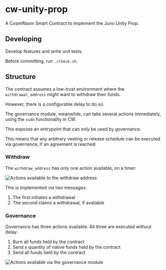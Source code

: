 # cw-unity-prop

A CosmWasm Smart Contract to implement the Juno Unity Prop.

## Developing

Develop features and write unit tests.

Before committing, run `./check.sh`.

## Structure

The contract assumes a low-trust environment where the `withdrawal_address` might want to withdraw their funds.

However, there is a configurable delay to do so.

The governance module, meanwhile, can take several actions immediately, using the `sudo` functionality in CW.

This exposes an entrypoint that can _only_ be used by governance.

This means that any arbitrary vesting or release schedule can be executed via governance, if an agreement is reached.

### Withdraw

The `withdraw_address` has only one action available, on a timer:

![Actions available to the withdraw address](https://raw.githubusercontent.com/CosmosContracts/cw-unity-prop/doc/withdrawal_actions.png)

This is implemented via two messages:

1. The first initiates a withdrawal
2. The second claims a withdrawal, if available

### Governance

Governance has three actions available. All three are executed without delay:

1. Burn all funds held by the contract
2. Send x quantity of native funds held by the contract
3. Send all funds held by the contract

![Actions available via the governance module](https://raw.githubusercontent.com/CosmosContracts/cw-unity-prop/doc/gov_actions.png)
